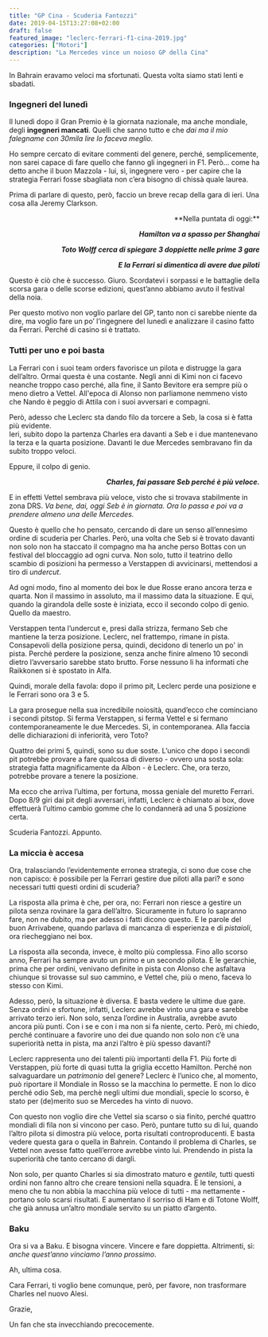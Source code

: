 ```yaml
---
title: "GP Cina - Scuderia Fantozzi"
date: 2019-04-15T13:27:08+02:00
draft: false
featured_image: "leclerc-ferrari-f1-cina-2019.jpg"
categories: ["Motori"]
description: "La Mercedes vince un noioso GP della Cina"
---
```


In Bahrain eravamo veloci ma sfortunati. Questa volta siamo stati lenti e sbadati. 

### Ingegneri del lunedì
Il lunedì dopo il Gran Premio è la giornata nazionale, ma anche mondiale, degli **ingegneri mancati**. Quelli che sanno tutto e che _dai ma il mio falegname con 30mila lire lo faceva meglio._ 

Ho sempre cercato di evitare commenti del genere, perché, semplicemente, non sarei capace di fare quello che fanno gli ingegneri in F1. Però… come ha detto anche il buon Mazzola - lui, sì, ingegnere vero - per capire che la strategia Ferrari fosse sbagliata non c’era bisogno di chissà quale laurea. 

Prima di parlare di questo, però, faccio un breve recap della gara di ieri. Una cosa alla Jeremy Clarkson. 
 <p style="text-align: right;">**Nella puntata di oggi:**</p>

_**<p style="text-align: right;">Hamilton va a spasso per Shanghai</p>**_

_**<p style="text-align: right;">Toto Wolff cerca di spiegare 3 doppiette nelle prime 3 gare</p>**_

_**<p style="text-align: right;">E la Ferrari si dimentica di avere due piloti</p>**_

Questo è ciò che è successo. Giuro. Scordatevi i sorpassi e le battaglie della scorsa gara o delle scorse edizioni, quest’anno abbiamo avuto il festival della noia. 

Per questo motivo non voglio parlare del GP, tanto non ci sarebbe niente da dire, ma voglio fare un po’ l’ingegnere del lunedì e analizzare il casino fatto da Ferrari. Perché di casino si è trattato. 

### Tutti per uno e poi basta
La Ferrari con i suoi team orders favorisce un pilota e distrugge la gara dell’altro. Ormai questa è una costante. Negli anni di Kimi non ci facevo neanche troppo caso perché, alla fine, il Santo Bevitore era sempre più o meno dietro a Vettel. All'epoca di Alonso non parliamone nemmeno visto che Nando è peggio di Attila con i suoi avversari e compagni. 

Però, adesso che Leclerc sta dando filo da torcere a Seb, la cosa si è fatta più evidente.  
Ieri, subito dopo la partenza Charles era davanti a Seb e i due mantenevano la terza e la quarta posizione. Davanti le due Mercedes sembravano fin da subito troppo veloci. 

Eppure, il colpo di genio. 
_**<p style="text-align: right;">Charles, fai passare Seb perché è più veloce.</p>**_ 
E in effetti Vettel sembrava più veloce, visto che si trovava stabilmente in zona DRS. 
_Va bene, dai, oggi Seb è in giornata. Ora lo passa e poi va a prendere almeno una delle Mercedes._ 

Questo è quello che ho pensato, cercando di dare un senso all’ennesimo ordine di scuderia per Charles. Però, una volta che Seb si è trovato davanti non solo non ha staccato il compagno ma ha anche perso Bottas con un festival del bloccaggio ad ogni curva. Non solo, tutto il teatrino dello scambio di posizioni ha permesso a Verstappen di avvicinarsi, mettendosi a tiro di _undercut_.

Ad ogni modo, fino al momento dei box le due Rosse erano ancora terza e quarta. Non il massimo in assoluto, ma il massimo data la situazione. E qui, quando la girandola delle soste è iniziata, ecco il secondo colpo di genio. Quello da maestro.  

Verstappen tenta l’undercut e, presi dalla strizza, fermano Seb che mantiene la terza posizione. Leclerc, nel frattempo, rimane in pista. Consapevoli della posizione persa, quindi, decidono di tenerlo un po' in pista. Perché perdere la posizione, senza anche finire almeno 10 secondi dietro l’avversario sarebbe stato brutto. Forse nessuno li ha informati che Raikkonen si è spostato in Alfa. 

Quindi, morale della favola: dopo il primo pit, Leclerc perde una posizione e le Ferrari sono ora 3 e 5. 

La gara prosegue nella sua incredibile noiosità, quand’ecco che cominciano i secondi pitstop. Si ferma Verstappen, si ferma Vettel e si fermano contemporaneamente le due Mercedes. Sì, in contemporanea. Alla faccia delle dichiarazioni di inferiorità, vero Toto? 

Quattro dei primi 5, quindi, sono su due soste. L’unico che dopo i secondi pit potrebbe provare a fare qualcosa di diverso - ovvero una sosta sola: strategia fatta magnificamente da Albon - è Leclerc. Che, ora terzo, potrebbe provare a tenere la posizione. 

Ma ecco che arriva l’ultima, per fortuna, mossa geniale del muretto Ferrari. Dopo 8/9 giri dai pit degli avversari, infatti, Leclerc è chiamato ai box, dove effettuerà l’ultimo cambio gomme che lo condannerà ad una 5 posizione certa.

Scuderia Fantozzi. Appunto. 

### La miccia è accesa
Ora, tralasciando l’evidentemente erronea strategia, ci sono due cose che non capisco: è possibile per la Ferrari gestire due piloti alla pari? e sono necessari tutti questi ordini di scuderia?

La risposta alla prima è che, per ora, no: Ferrari non riesce a gestire un pilota senza rovinare la gara dell’altro. Sicuramente in futuro lo sapranno fare, non ne dubito, ma per adesso i fatti dicono questo. E le parole del buon Arrivabene, quando parlava di mancanza di esperienza e di _pistaioli_, ora riecheggiano nei box. 

La risposta alla seconda, invece, è molto più complessa. 
Fino allo scorso anno, Ferrari ha sempre avuto un primo e un secondo pilota. E le gerarchie, prima che per ordini, venivano definite in pista con Alonso che asfaltava chiunque si trovasse sul suo cammino, e Vettel che, più o meno, faceva lo stesso con Kimi. 

Adesso, però, la situazione è diversa. E basta vedere le ultime due gare. Senza ordini e sfortune, infatti, Leclerc avrebbe vinto una gara e sarebbe arrivato terzo ieri. Non solo, senza l’ordine in Australia, avrebbe avuto ancora più punti. 
Con i se e con i ma non si fa niente, certo. Però, mi chiedo, perché continuare a favorire uno dei due quando non solo non c’è una superiorità netta in pista, ma anzi l’altro è più spesso davanti?

Leclerc rappresenta uno dei talenti più importanti della F1. Più forte di Verstappen, più forte di quasi tutta la griglia eccetto Hamilton. 
Perché non salvaguardare un _patrimonio_ del genere? 
Leclerc è l’unico che, al momento, può riportare il Mondiale in Rosso se la macchina lo permette. E non lo dico perché odio Seb, ma perchè negli ultimi due mondiali, specie lo scorso, è stato per (de)merito suo se Mercedes ha vinto di nuovo. 

Con questo non voglio dire che Vettel sia scarso o sia finito, perché quattro mondiali di fila non si vincono per caso. Però, puntare tutto su di lui, quando l’altro pilota si dimostra più veloce, porta risultati controproducenti.  E basta vedere questa gara o quella in Bahrein. Contando il problema di Charles, se Vettel non avesse fatto quell’errore avrebbe vinto lui. Prendendo in pista la superiorità che tanto cercano di dargli. 

Non solo, per quanto Charles si sia dimostrato maturo e _gentile,_ tutti questi ordini non fanno altro che creare tensioni nella squadra. E le tensioni, a meno che tu non abbia la macchina più veloce di tutti - ma nettamente - portano solo scarsi risultati. E aumentano il sorriso di Ham e di Totone Wolff, che già annusa un’altro mondiale servito su un piatto d’argento. 

### Baku
Ora si va a Baku. E bisogna vincere. Vincere e fare doppietta. Altrimenti, sì: 
_anche quest’anno vinciamo l’anno prossimo_. 

Ah, ultima cosa. 

Cara Ferrari, ti voglio bene comunque, però, per favore, non trasformare Charles nel nuovo Alesi. 

Grazie, 

Un fan che sta invecchiando precocemente.

